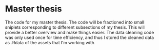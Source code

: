 # Master thesis

The code for my master thesis. The code will be fractioned into small sniplets corresponding to different subsections of my thesis. This will provide a better overview and make things easier. The data cleaning code was only used once for time efficiency, and thus I stored the cleaned data as .Rdata of the assets that I'm working with.  